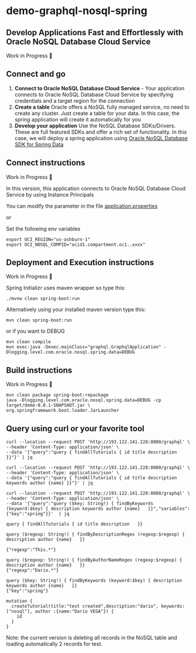 # demo-graphql-nosql-spring

## Develop Applications Fast and Effortlessly with Oracle NoSQL Database Cloud Service

Work in Progress 👷

## Connect and go

1. **Connect to Oracle NoSQL Database Cloud Service** - Your application connects to Oracle NoSQL Database Cloud Service by specifying credentials and a target region for the connection
2. **Create a table** Oracle offers a NoSQL fully managed service, no need to create any cluster. Just create a table for your data. 
In this case, the spring application will create it automatically for you
4. **Develop your application** Use the NoSQL Database SDKs/Drivers. These are full featured SDKs and offer a rich set of functionality. 
In this case, we will deploy a spring application using [Oracle NoSQL Database SDK for Spring Data](https://github.com/oracle/nosql-spring-sdk) 


## Connect instructions
Work in Progress 👷

In this version, this application connects to Oracle NoSQL Database Cloud Service by using Instance Principals

You can modify the parameter in the file [application.properties](demo-graphql-nosql-spring/src/main/resources/application.properties)

or

Set the following env variables
````
export OCI_REGION="us-ashburn-1"
export OCI_NOSQL_COMPID="ocid1.compartment.oc1..xxxx"
````

## Deployment and Execution instructions
Work in Progress 👷

Spring Initializr uses maven wrapper so type this:

````
./mvnw clean spring-boot:run
````

Alternatively using your installed maven version type this:

````
mvn clean spring-boot:run
````

or if you want to DEBUG
````
mvn clean compile
mvn exec:java -Dexec.mainClass="graphql.GraphqlApplication" -Dlogging.level.com.oracle.nosql.spring.data=DEBUG
````

## Build instructions
Work in Progress 👷

````
mvn clean package spring-boot:repackage
java -Dlogging.level.com.oracle.nosql.spring.data=DEBUG -cp target/demo-0.0.1-SNAPSHOT.jar \
org.springframework.boot.loader.JarLauncher
````

## Query using curl or your favorite tool

````
curl --location --request POST 'http://193.122.141.228:8080/graphql' \
--header 'Content-Type: application/json' \
--data '{"query":"query { findAllTutorials { id title description  }}"}' | jq

curl --location --request POST 'http://193.122.141.228:8080/graphql' \
--header 'Content-Type: application/json' \
--data '{"query":"query { findAllTutorials { id title description keywords author {name} }}"}' | jq

curl --location --request POST 'http://193.122.141.228:8080/graphql' \
--header 'Content-Type: application/json' \
--data '{"query":"query ($key: String!) { findByKeywords (keyword:$key) { description keywords author {name}   }}","variables":{"key":"spring"}}'  | jq

````

````
query { findAllTutorials { id title description   }}

query ($regexp: String!) { findByDescriptionRegex (regexp:$regexp) { description author {name}   }}

{"regexp":"This.*"}

query ($regexp: String!) { findByAuthorNameRegex (regexp:$regexp) { description author {name}   }}
{"regexp":"Dario.*"}

query ($key: String!) { findByKeywords (keyword:$key) { description keywords author {name}   }}
{"key":"spring"}

mutation {
  createTutorial(title:"test created",description:"dario", keywords:["nosql"], author :{name:"Dario VEGA"}) {
    id
  }
}
````


Note: the current version is deleting all records in the NoSQL table and loading automatically 2 records for test.




